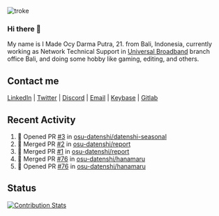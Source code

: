 ![troke](https://cardivo.vercel.app/api?name=I%20Made%20Ocy%20Darma%20Putra&description=Just%20pull-stack%20developer&image=https://avatars.githubusercontent.com/u/10250068?v=4&backgroundColor=%23DE834D)

### Hi there 👋

My name is I Made Ocy Darma Putra, 21. from Bali, Indonesia, currently working as Network Technical Support in [Universal Broadband](https://universal.net.id) branch office Bali, and doing some hobby like gaming, editing, and others.

## Contact me

[LinkedIn](https://linkedin.com/in/troke) | [Twitter](https://twitter.com/darma_ochi) | [Discord](https://link.troke.id/discord) | <a href="mailto:ochi@troke.id">Email</a> | [Keybase](https://keybase.io/troke) | [Gitlab](https://gitlab.com/troke12)

## Recent Activity

<!--START_SECTION:activity-->
1. 💪 Opened PR [#3](https://github.com/osu-datenshi/datenshi-seasonal/pull/3) in [osu-datenshi/datenshi-seasonal](https://github.com/osu-datenshi/datenshi-seasonal)
2. 🎉 Merged PR [#2](https://github.com/osu-datenshi/report/pull/2) in [osu-datenshi/report](https://github.com/osu-datenshi/report)
3. 🎉 Merged PR [#1](https://github.com/osu-datenshi/report/pull/1) in [osu-datenshi/report](https://github.com/osu-datenshi/report)
4. 🎉 Merged PR [#76](https://github.com/osu-datenshi/hanamaru/pull/76) in [osu-datenshi/hanamaru](https://github.com/osu-datenshi/hanamaru)
5. 💪 Opened PR [#76](https://github.com/osu-datenshi/hanamaru/pull/76) in [osu-datenshi/hanamaru](https://github.com/osu-datenshi/hanamaru)
<!--END_SECTION:activity-->

## Status

[![Contribution Stats](https://github-contribution-stats.vercel.app/api/?username=troke12)](https://github.com/LordDashMe/github-contribution-stats/)
